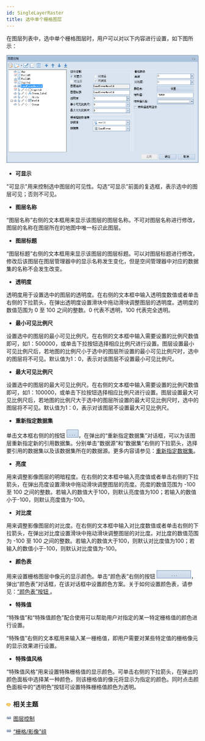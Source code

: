 ```yaml
---
id: SingleLayerRaster
title: 选中单个栅格图层
---
```

在图层列表中，选中单个栅格图层时，用户可以对以下内容进行设置，如下图所示：

![](img/SingleRaster.png)  

  
  * **可显示**

"可显示"用来控制选中图层的可见性。勾选“可显示”前面的复选框，表示选中的图层可见；否则不可见。

  * **图层名称**

“图层名称”右侧的文本框用来显示该图层的图层名称。不可对图层名称进行修改，图层的名称在图层所在的地图中唯一标识此图层。

  * **图层标题**

“图层标题”右侧的文本框用来显示该图层的图层标题。可以对图层标题进行修改，修改后该图层在图层管理器中的显示名称发生变化，但是空间管理器中对应的数据集的名称不会发生改变。

  * **透明度**

透明度用于设置选中的图层的透明度。在右侧的文本框中输入透明度数值或者单击右侧的下拉箭头，在弹出透明度设置滑块中拖动滑块调整图层的透明度。透明度的数值范围为
0 至 100 之间的整数。0 代表不透明，100 代表完全透明。

  * **最小可见比例尺**

设置选中的图层的最小可见比例尺。在右侧的文本框中输入需要设置的比例尺数值即可，如1：500000，或单击下拉按钮选择相应比例尺进行设置。图层设置最小可见比例尺后，若地图的比例尺小于选中的图层所设置的最小可见比例尺时，选中的图层将不可见。默认值为1：0，表示对该图层不设置最小可见比例尺。

  * **最大可见比例尺**

设置选中的图层的最大可见比例尺。在右侧的文本框中输入需要设置的比例尺数值即可，如1：100000，或单击下拉按钮选择相应比例尺进行设置。图层设置最大可见比例尺后，若地图的比例尺大于选中的图层所设置的最大可见比例尺时，选中的图层将不可见。默认值为1：0，表示对该图层不设置最大可见比例尺。

  * **重新指定数据集**

单击文本框右侧的的按钮 ![](img/filterbutton.png)，在弹出的“重新指定数据集”对话框，可以为该图层重新指定新的引用数据集。分别单击“数据源”和“数据集”右侧的下拉箭头，选择要引用的数据集以及该数据集所在的数据源。更多内容请参见：[重新指定数据集](DTv2_BindDataNew.htm)。

  * **亮度**

用来调整影像图层的明暗程度。在右侧的文本框中输入亮度值或者单击右侧的下拉箭头，在弹出亮度设置滑块中拖动滑块调整图层的亮度。亮度的数值范围为 -100 至
100 之间的整数。若输入的数值大于100，则默认亮度值为100；若输入的数值小于-100，则默认亮度值为-100。

  * **对比度**

用来调整影像图层的对比度。在右侧的文本框中输入对比度数值或者单击右侧的下拉箭头，在弹出对比度设置滑块中拖动滑块调整图层的对比度。对比度的数值范围为 -100
至 100 之间的整数。若输入的数值大于100，则默认对比度值为100；若输入的数值小于-100，则默认对比度值为-100。

  * **颜色表**

用来设置栅格图层中像元的显示颜色。单击“颜色表”右侧的按钮
![](../VisualSetting/img/Colorbutton.png)，弹出“颜色表”对话框，在该对话框中设置颜色方案。关于如何设置颜色表，请参见：[“颜色表”按钮 ](../VisualSetting/ColorTableDia.htm)。

  * **特殊值**

“特殊值”和“特殊值颜色”配合使用可以帮助用户对指定的某一特定栅格值的颜色进行设置。

“特殊值”右侧的文本框用来输入某一栅格值，即用户需要对某些特定值的栅格像元的显示效果进行设置。

  * **特殊值风格**

“特殊值风格”用来设置特殊栅格值的显示颜色。可单击右侧的下拉箭头，在弹出的颜色面板中选择某一种颜色，则该栅格值的像元将显示为指定的颜色。同时点击颜色面板中的“透明色”按钮可设置特殊栅格值颜色为透明。

### ![](../../img/seealso.png) 相关主题

![](../../img/smalltitle.png) [图层控制](LayerControl.htm)

![](../../img/smalltitle.png) [“栅格/影像”组](../VisualSetting/Rastergroup.htm)

